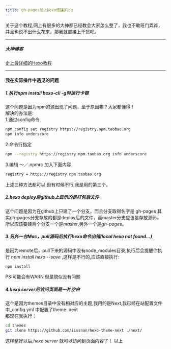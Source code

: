```yaml
---
title: gh-pages加上Hexo搭建Blog
---
```

关于这个教程,网上有很多的大神都已经教会大家怎么整了，我也不敢班门弄斧，并且也说不出什么花来，那我就直接上干货吧。
<br>

-----------------------------------
##### 大神博客
<a href="https://xuanwo.org/2015/03/26/hexo-intor/">史上最详细的Hexo教程</a>

-----------------------------------
#### 我在实际操作中遇见的问题

##### 1.执行npm install hexo-cli -g时运行卡顿
这个问题是因为npm的源出现了问题，至于原因嘛？大家都懂得！<br>
解决的办法是:<br>
1.通过config命令
``` bash
npm config set registry https://registry.npm.taobao.org
npm info underscore
```
2.命令行指定
``` bash
npm --registry https://registry.npm.taobao.org info underscore
```
3.编辑 ～／.npmrc  加入下面内容
``` bash
registry = https://registry.npm.taobao.org
```
上述三种方法都可以,但有时候不行,我是用的第三个。

##### 2.hexo deploy后github上显示的是打包后文件
这个问题是因为在github上只建了一个分支，而且分支取得名字是 gh-pages
其实gh-pages分支存放的都是deploy后的文件，而master分支应该是存放源码。
所以应该要建两个分支一个是*master*,另外一个是*gh-pages*。

##### 3.另外一台Mac，pull源码后执行hexo命令出错(local hexo not found...)
是因为remote后，pull下来的源码中没有node_modules目录,执行后会提醒你执行
*npm install hexo --save* ,这样是不行的,应该直接执行:
``` bash
npm install
```
PS:可能会有WARN 但是貌似没有问题

##### 4.hexo server后访问页面是一片空白
这个是因为themes目录中没有相对应的主题,我用的是Next,我已经在站配置文件中_config.yml
中配置了theme: next<br>
那现在就执行：
``` bash
cd themes
git clone https://github.com/iissnan/hexo-theme-next ./next/
```
这样整好以后,*hexo server* 就可以访问到页面内容了！
以上


